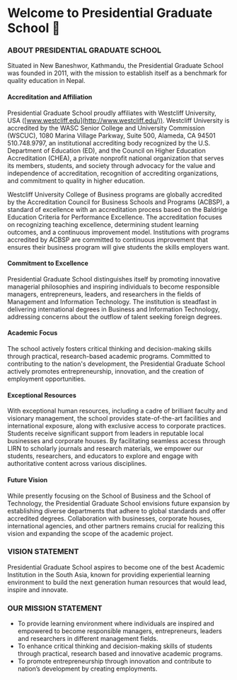 # Welcome to Presidential Graduate School 👋

### ABOUT PRESIDENTIAL GRADUATE SCHOOL
Situated in New Baneshwor, Kathmandu, the Presidential Graduate School was founded in 2011, with the mission to establish itself as a benchmark for quality education in Nepal.

#### Accreditation and Affiliation
Presidential Graduate School proudly affiliates with Westcliff University, USA ([www.westcliff.edu](http://www.westcliff.edu/)). Westcliff University is accredited by the WASC Senior College and University Commission (WSCUC), 1080 Marina Village Parkway, Suite 500, Alameda, CA 94501 510.748.9797, an institutional accrediting body recognized by the U.S. Department of Education (ED), and the Council on Higher Education Accreditation (CHEA), a private nonprofit national organization that serves its members, students, and society through advocacy for the value and independence of accreditation, recognition of accrediting organizations, and commitment to quality in higher education.

Westcliff University College of Business programs are globally accredited by the Accreditation Council for Business Schools and Programs (ACBSP), a standard of excellence with an accreditation process based on the Baldrige Education Criteria for Performance Excellence. The accreditation focuses on recognizing teaching excellence, determining student learning outcomes, and a continuous improvement model. Institutions with programs accredited by ACBSP are committed to continuous improvement that ensures their business program will give students the skills employers want.

#### Commitment to Excellence
Presidential Graduate School distinguishes itself by promoting innovative managerial philosophies and inspiring individuals to become responsible managers, entrepreneurs, leaders, and researchers in the fields of Management and Information Technology. The institution is steadfast in delivering international degrees in Business and Information Technology, addressing concerns about the outflow of talent seeking foreign degrees.

#### Academic Focus
The school actively fosters critical thinking and decision-making skills through practical, research-based academic programs. Committed to contributing to the nation's development, the Presidential Graduate School actively promotes entrepreneurship, innovation, and the creation of employment opportunities.

#### Exceptional Resources
With exceptional human resources, including a cadre of brilliant faculty and visionary management, the school provides state-of-the-art facilities and international exposure, along with exclusive access to corporate practices. Students receive significant support from leaders in reputable local businesses and corporate houses. By facilitating seamless access through LIRN to scholarly journals and research materials, we empower our students, researchers, and educators to explore and engage with authoritative content across various disciplines.

#### Future Vision
While presently focusing on the School of Business and the School of Technology, the Presidential Graduate School envisions future expansion by establishing diverse departments that adhere to global standards and offer accredited degrees. Collaboration with businesses, corporate houses, international agencies, and other partners remains crucial for realizing this vision and expanding the scope of the academic project.

### VISION STATEMENT
Presidential Graduate School aspires to become one of the best Academic Institution in the South Asia, known for providing experiential learning environment to build the next generation human resources that would lead, inspire and innovate.

### OUR MISSION STATEMENT
- To provide learning environment where individuals are inspired and empowered to become responsible managers, entrepreneurs, leaders and researchers in different management fields.
- To enhance critical thinking and decision-making skills of students through practical, research based and innovative academic programs.
- To promote entrepreneurship through innovation and contribute to nation’s development by creating employments.
